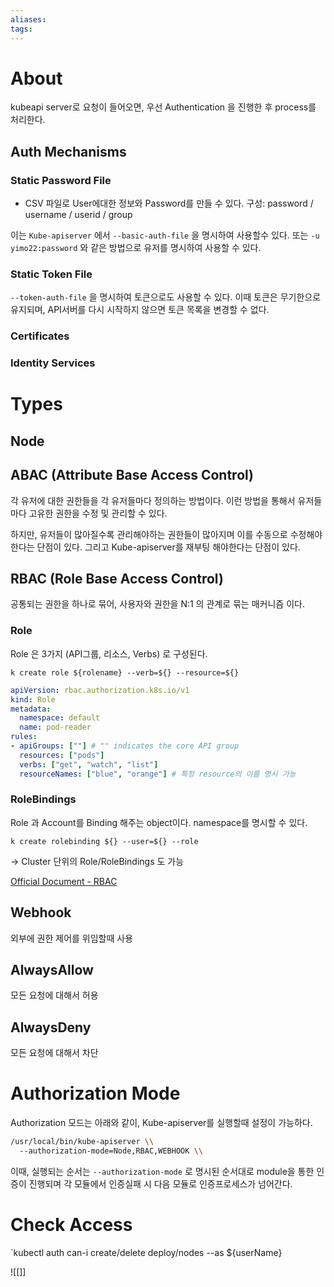 ```yaml
---
aliases: 
tags:
---
```

# About

kubeapi server로 요청이 들어오면, 우선 Authentication 을 진행한 후 process를 처리한다.

## Auth Mechanisms

### Static Password File

- CSV 파일로 User에대한 정보와 Password를 만들 수 있다. 
  구성: password / username / userid / group

이는 `Kube-apiserver` 에서 `--basic-auth-file` 을 명시하여 사용할수 있다.
또는 `-u yimo22:password` 와 같은 방법으로 유저를 명시하여 사용할 수 있다.


### Static Token File

`--token-auth-file` 을 명시하여 토큰으로도 사용할 수 있다. 이때 토큰은 무기한으로 유지되며, API서버를 다시 시작하지 않으면 토큰 목록을 변경할 수 없다. 

### Certificates

### Identity Services

# Types
## Node
## ABAC (Attribute Base Access Control)

각 유저에 대한 권한들을 각 유저들마다 정의하는 방법이다. 이런 방법을 통해서 유저들마다 고유한 권한을 수정 및 관리할 수 있다. 

하지만, 유저들이 많아질수록 관리해야하는 권한들이 많아지며 이를 수동으로 수정해야 한다는 단점이 있다. 그리고 Kube-apiserver를 재부팅 해야한다는 단점이 있다. 

## RBAC (Role Base Access Control)

공통되는 권한을 하나로 묶어, 사용자와 권한을 N:1 의 관계로 묶는 매커니즘 이다. 
### Role 

Role 은 3가지 (API그룹, 리소스, Verbs) 로 구성된다. 

`k create role ${rolename} --verb=${} --resource=${}`

``` yaml
apiVersion: rbac.authorization.k8s.io/v1
kind: Role
metadata:
  namespace: default
  name: pod-reader
rules:
- apiGroups: [""] # "" indicates the core API group
  resources: ["pods"]
  verbs: ["get", "watch", "list"]
  resourceNames: ["blue", "orange"] # 특정 resource의 이름 명시 가능
```
### RoleBindings
Role 과 Account를 Binding 해주는 object이다. namespace를 명시할 수 있다. 

`k create rolebinding ${} --user=${} --role`


-> Cluster 단위의 Role/RoleBindings 도 가능

[Official Document - RBAC](https://kubernetes.io/docs/reference/access-authn-authz/rbac/)
## Webhook

외부에 권한 제어를 위임할때 사용
## AlwaysAllow

모든 요청에 대해서 허용
## AlwaysDeny

모든 요청에 대해서 차단

# Authorization Mode

Authorization 모드는 아래와 같이,  Kube-apiserver를 실행할때 설정이 가능하다. 

``` bash
/usr/local/bin/kube-apiserver \\
  --authorization-mode=Node,RBAC,WEBHOOK \\
```

이때, 실행되는 순서는 `--authorization-mode` 로 명시된 순서대로 module을 통한 인증이 진행되며 각 모듈에서 인증실패 시 다음 모듈로 인증프로세스가 넘어간다. 


# Check Access
`kubectl auth can-i create/delete deploy/nodes --as ${userName}

![[]]
